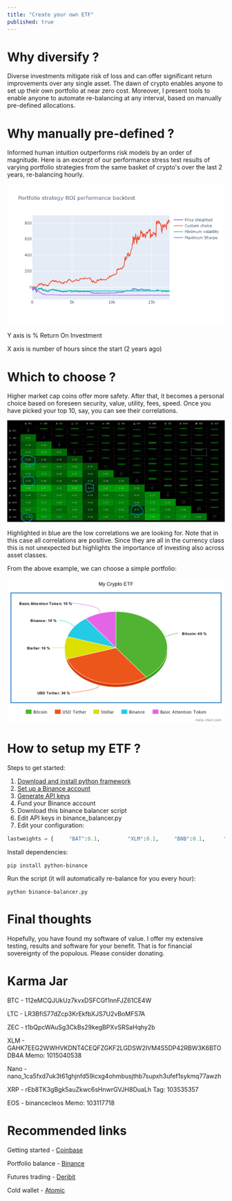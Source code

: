 ```yaml
---
title: "Create your own ETF"
published: true
---
```


# Why diversify ?

Diverse investments mitigate risk of loss and can offer significant return improvements over any single asset. The dawn of crypto enables anyone to set up their own portfolio at near zero cost. Moreover, I present tools to enable anyone to automate re-balancing at any interval, based on manually pre-defined allocations.

# Why manually pre-defined ?

Informed human intuition outperforms risk models by an order of magnitude. Here is an excerpt of our performance stress test results of varying portfolio strategies from the same basket of crypto's over the last 2 years, re-balancing hourly.

![Portfolio backtests](newplot.png)

Y axis is % Return On Investment

X axis is number of hours since the start (2 years ago)

# Which to choose ?

Higher market cap coins offer more safety. After that, it becomes a personal choice based on foreseen security, value, utility, fees, speed. Once you have picked your top 10, say, you can see their correlations. 

![Correlations](correlation.png)

Highlighted in blue are the low correlations we are looking for. Note that in this case all correlations are positive. Since they are all in the currency class this is not unexpected but highlights the importance of investing also across asset classes.

From the above example, we can choose a simple portfolio:

![Correlations](meta-chart.png)

# How to setup my ETF ?

Steps to get started:

1. [Download and install python framework](https://www.python.org/downloads/)
2. [Set up a Binance account](https://www.binance.com/en/register?ref=LTUMGDDC)
3. [Generate API keys](https://www.binance.com/userCenter/createApi.html)
4. Fund your Binance account
5. Download this binance balancer script
6. Edit API keys in binance_balancer.py
7. Edit your configuration:

```python
lastweights = {     "BAT":0.1,         "XLM":0.1,     "BNB":0.1,      "BTC": 0.4,       "USDT": 0.3 }
```
Install dependencies:

```
pip install python-binance
```
Run the script (it will automatically re-balance for you every hour):

```
python binance-balancer.py
```

# Final thoughts 

Hopefully, you have found my software of value. I offer my extensive testing, results and software for your benefit. That is for financial sovereignty of the populous. Please consider donating.

# Karma Jar
BTC - 112eMCQJUkUz7kvxDSFCGf1nnFJZ61CE4W

LTC - LR3BfiS77dZcp3KrEkfbXJS7U2vBoMFS7A

ZEC - t1bQpcWAuSg3CkBs29kegBPXvSRSaHqhy2b

XLM - GAHK7EEG2WWHVKDNT4CEQFZGKF2LGDSW2IVM4S5DP42RBW3K6BTODB4A Memo: 1015040538

Nano - nano_1ca5fxd7uk3t61ghjnfd59icxg4ohmbusjthb7supxh3ufef1sykmq77awzh

XRP - rEb8TK3gBgk5auZkwc6sHnwrGVJH8DuaLh Tag: 103535357

EOS - binancecleos Memo: 103117718

# Recommended links
Getting started - [Coinbase](https://www.coinbase.com/join/bradle_6r)

Portfolio balance - [Binance](https://www.binance.com/en/register?ref=LTUMGDDC)

Futures trading - [Deribit](https://www.deribit.com/reg-8106.6912)

Cold wallet - [Atomic](https://atomicWallet.io?kid=12GR52)
